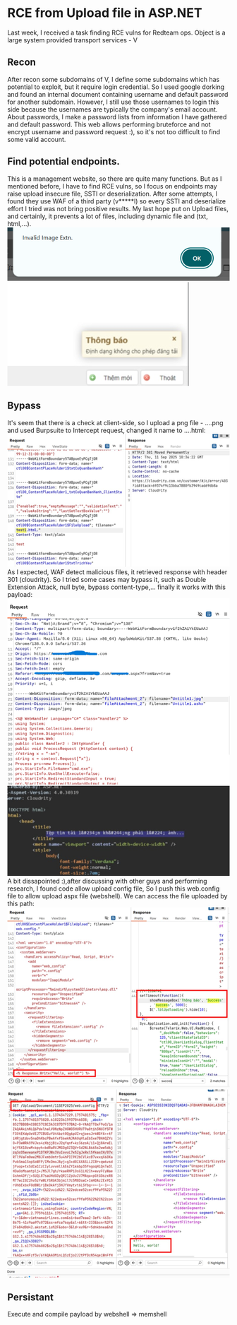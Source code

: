# RCE from Upload file in ASP.NET
Last week, I received a task finding RCE vulns for Redteam ops. Object is a large system provided transport services - V
## Recon
After recon some subdomains of V, I define some subdomains which has potential to exploit, but it require login credential. So I used google dorking and found an internal document containing username and default password for another subdomain. However, I still use those usernames to login this side because the usernames are typically the company's email account. About passwords, I make a password lists from information I have gathered and default password. This web allows performing bruteforce and not encrypt username and password request :), so it's not too difficult to find some valid account.
## Find potential endpoints.
This is a management website, so there are quite many functions. But as I mentioned before, I have to find RCE vulns, so I focus on endpoints may raise upload insecure file, SSTI or deserialization. After some attempts, I found they use WAF of a third party (v*****l) so every SSTI and deserialize effort I tried was not bring positive results. My last hope put on Upload files, and certainly, it prevents a lot of files, including dynamic file and (txt, html,...).<br>
![Client Side detect](/assets/client-side-detect.png "Invalid file detection alert")
![UI](/assets/client.jpg "Invalid file detection alert")
## Bypass
It's seem that there is a check at client-side, so I upload a png file - ....png and used Burpsuite to Intercept request, changed it name to ....html:<br>
![WAF detect](/assets/waf.jpg "WAF detects invalid file extension")
<br>As I expected, WAF detect malicious files, it retrieved response with header 301 (cloudrity). So I tried some cases may bypass it, such as Double Extension Attack, null byte, bypass content-type,... finally it works with this payload:<br>
![Server handle](/assets/bypass-waf.png "Bypass WAF")
![Server handle](/assets/code.jpg "Server uses blacklist to prevent file type")
<br>A bit dissapointed :),after discussing with other guys and performing research, I found code allow upload config file, So I push this web.config file to allow upload aspx file (webshell).
We can access the file uploaded by this path:<br>
![Upload web.config file](/assets/webconfig.jpg "Upload malicious file")
![Upload web.config file](/assets/success.jpg "Access uploaded file successfully")
## Persistant
Execute and compile payload by webshell => memshell 
